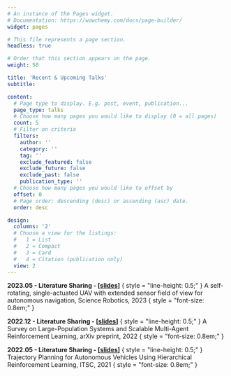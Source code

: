 ```yaml
---
# An instance of the Pages widget.
# Documentation: https://wowchemy.com/docs/page-builder/
widget: pages

# This file represents a page section.
headless: true

# Order that this section appears on the page.
weight: 50

title: 'Recent & Upcoming Talks'
subtitle:

content:
  # Page type to display. E.g. post, event, publication...
  page_type: talks
  # Choose how many pages you would like to display (0 = all pages)
  count: 5
  # Filter on criteria
  filters:
    author: ''
    category: ''
    tag: ''
    exclude_featured: false
    exclude_future: false
    exclude_past: false
    publication_type: ''
  # Choose how many pages you would like to offset by
  offset: 0
  # Page order: descending (desc) or ascending (asc) date.
  order: desc

design:
  columns: '2'
  # Choose a view for the listings:
  #   1 = List
  #   2 = Compact
  #   3 = Card
  #   4 = Citation (publication only)
  view: 2
---
```


**2023.05 - Literature Sharing - [[slides](../talks/20230508组会.pdf)]**
{ style = "line-height: 0.5;" }
A self-rotating, single-actuated UAV with extended sensor field of view for autonomous navigation, Science Robotics, 2023
{ style = "font-size: 0.8em;" }

**2022.12 - Literature Sharing - [[slides](../talks/20221210组会.pdf)]**
{ style = "line-height: 0.5;" }
A Survey on Large-Population Systems and Scalable Multi-Agent Reinforcement Learning, arXiv preprint, 2022
{ style = "font-size: 0.8em;" }

**2022.05 - Literature Sharing - [[slides](../talks/20220514组会.pdf)]**
{ style = "line-height: 0.5;" }
Trajectory Planning for Autonomous Vehicles Using Hierarchical Reinforcement Learning, ITSC, 2021
{ style = "font-size: 0.8em;" }
